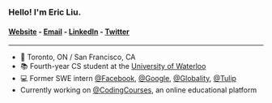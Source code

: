 ### Hello! I'm Eric Liu.

#### [Website](https://ericliu.ca) - [Email](eric@ericliu.ca) - [LinkedIn](https://www.linkedin.com/in/ericyhliu/) - [Twitter](https://twitter.com/ericyhliu)

---

- 📍 Toronto, ON / San Francisco, CA
- 📚 Fourth-year CS student at the [University of Waterloo](https://uwaterloo.ca/)
- 💻 Former SWE intern [@Facebook](https://github.com/facebook), [@Google](https://github.com/google), [@Globality](https://github.com/globality-corp), [@Tulip](https://github.com/tulip)
- Currently working on [@CodingCourses](https://github.com/codingcourses), an online educational platform
